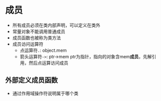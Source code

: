 # 成员

- 所有成员必须在类内部声明，可以定义在类外
- 常量对象不能调用普通成员
- 成员函数也被称为类方法
- 成员访问运算符
  - 点运算符`.`: object.mem
  - 箭头运算符`->`: ptr->mem ptr为指针，指向的对象含mem**成员**，先解引用，然后点运算访问成员

## 外部定义成员函数

- 通过作用域操作符说明属于哪个类
